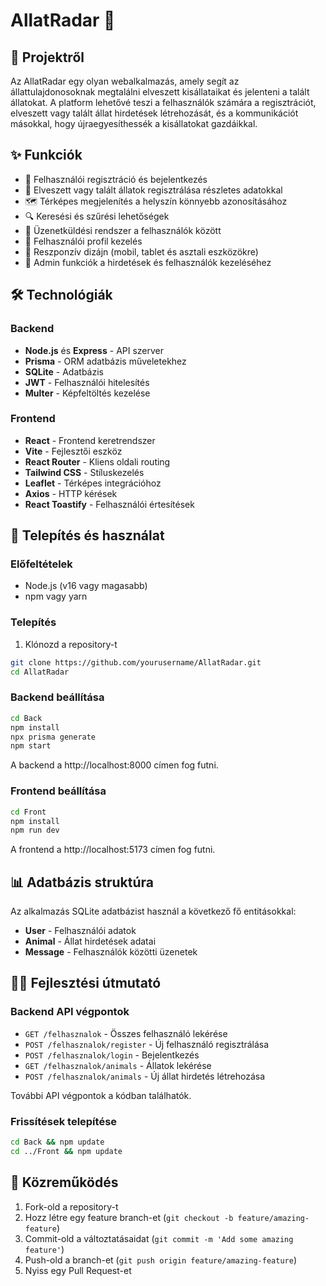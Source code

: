 # AllatRadar 🐾

## 📖 Projektről

Az AllatRadar egy olyan webalkalmazás, amely segít az állattulajdonosoknak megtalálni elveszett kisállataikat és jelenteni a talált állatokat. A platform lehetővé teszi a felhasználók számára a regisztrációt, elveszett vagy talált állat hirdetések létrehozását, és a kommunikációt másokkal, hogy újraegyesíthessék a kisállatokat gazdáikkal.


## ✨ Funkciók

- 🔐 Felhasználói regisztráció és bejelentkezés
- 🐶 Elveszett vagy talált állatok regisztrálása részletes adatokkal
- 🗺️ Térképes megjelenítés a helyszín könnyebb azonosításához
- 🔍 Keresési és szűrési lehetőségek
- 💬 Üzenetküldési rendszer a felhasználók között
- 👤 Felhasználói profil kezelés
- 📱 Reszponzív dizájn (mobil, tablet és asztali eszközökre)
- 👑 Admin funkciók a hirdetések és felhasználók kezeléséhez

## 🛠️ Technológiák

### Backend
- **Node.js** és **Express** - API szerver
- **Prisma** - ORM adatbázis műveletekhez
- **SQLite** - Adatbázis
- **JWT** - Felhasználói hitelesítés
- **Multer** - Képfeltöltés kezelése

### Frontend
- **React** - Frontend keretrendszer
- **Vite** - Fejlesztői eszköz
- **React Router** - Kliens oldali routing
- **Tailwind CSS** - Stíluskezelés
- **Leaflet** - Térképes integrációhoz
- **Axios** - HTTP kérések
- **React Toastify** - Felhasználói értesítések

## 🚀 Telepítés és használat

### Előfeltételek
- Node.js (v16 vagy magasabb)
- npm vagy yarn

### Telepítés

1. Klónozd a repository-t
```bash
git clone https://github.com/yourusername/AllatRadar.git
cd AllatRadar
```

### Backend beállítása

```bash
cd Back
npm install
npx prisma generate
npm start
```

A backend a http://localhost:8000 címen fog futni.

### Frontend beállítása

```bash
cd Front
npm install
npm run dev
```

A frontend a http://localhost:5173 címen fog futni.

## 📊 Adatbázis struktúra

Az alkalmazás SQLite adatbázist használ a következő fő entitásokkal:

- **User** - Felhasználói adatok
- **Animal** - Állat hirdetések adatai
- **Message** - Felhasználók közötti üzenetek

## 👩‍💻 Fejlesztési útmutató

### Backend API végpontok

- `GET /felhasznalok` - Összes felhasználó lekérése
- `POST /felhasznalok/register` - Új felhasználó regisztrálása
- `POST /felhasznalok/login` - Bejelentkezés
- `GET /felhasznalok/animals` - Állatok lekérése
- `POST /felhasznalok/animals` - Új állat hirdetés létrehozása

További API végpontok a kódban találhatók.

### Frissítések telepítése

```bash
cd Back && npm update
cd ../Front && npm update
```

## 📝 Közreműködés

1. Fork-old a repository-t
2. Hozz létre egy feature branch-et (`git checkout -b feature/amazing-feature`)
3. Commit-old a változtatásaidat (`git commit -m 'Add some amazing feature'`)
4. Push-old a branch-et (`git push origin feature/amazing-feature`)
5. Nyiss egy Pull Request-et


